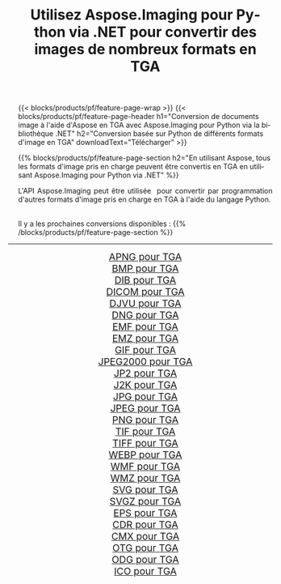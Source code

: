 ﻿---
title: Utilisez Aspose.Imaging pour Python via .NET pour convertir des images de nombreux formats en TGA 
weight: 3920
url: /fr/python-net/conversion/to/tga 
lang: fr
langdirlevel: 2
locales: zh-hans,ja,it,ru,de,es,fr,nl,id,lt,pl,pt,vi,tr,ko,zh-hant,ar,hi,th,sv,cs,uk,he
description: Vous pouvez utiliser Aspose.Imaging pour Python via la bibliothèque .NET pour convertir une variété de formats en TGA
---

{{< blocks/products/pf/feature-page-wrap >}}
{{< blocks/products/pf/feature-page-header h1="Conversion de documents image à l'aide d'Aspose en TGA avec Aspose.Imaging pour Python via la bibliothèque .NET" h2="Conversion basée sur Python de différents formats d'image en TGA" downloadText="Télécharger" >}}


{{% blocks/products/pf/feature-page-section  h2="En utilisant Aspose, tous les formats d'image pris en charge peuvent être convertis en TGA en utilisant Aspose.Imaging pour Python via .NET" %}}
<p align=justify>L'API Aspose.Imaging peut être utilisée  pour convertir par programmation d'autres formats d'image pris en charge en TGA à l'aide du langage Python.</p>
<br/>
Il y a les prochaines conversions disponibles :
{{% /blocks/products/pf/feature-page-section %}}
<div class="container-fluid productfamilypage bg-gray">
    <div class="convertypes bg-gray agp-content section">
        <div class="container">
		<hr style="margin-left:-20px;"/>
		<div class="row other-converters" style="gap: 10px;font-size: 19px;text-align:center;">
		    <div class='col-md-2 other-converter remove-lp remove-rp'><a href="/imaging/fr/python-net/conversion/apng-to-tga" style="padding:15px;">APNG pour TGA</a></div>
<div class='col-md-2 other-converter remove-lp remove-rp'><a href="/imaging/fr/python-net/conversion/bmp-to-tga" style="padding:15px;">BMP pour TGA</a></div>
<div class='col-md-2 other-converter remove-lp remove-rp'><a href="/imaging/fr/python-net/conversion/dib-to-tga" style="padding:15px;">DIB pour TGA</a></div>
<div class='col-md-2 other-converter remove-lp remove-rp'><a href="/imaging/fr/python-net/conversion/dicom-to-tga" style="padding:15px;">DICOM pour TGA</a></div>
<div class='col-md-2 other-converter remove-lp remove-rp'><a href="/imaging/fr/python-net/conversion/djvu-to-tga" style="padding:15px;">DJVU pour TGA</a></div>
<div class='col-md-2 other-converter remove-lp remove-rp'><a href="/imaging/fr/python-net/conversion/dng-to-tga" style="padding:15px;">DNG pour TGA</a></div>
<div class='col-md-2 other-converter remove-lp remove-rp'><a href="/imaging/fr/python-net/conversion/emf-to-tga" style="padding:15px;">EMF pour TGA</a></div>
<div class='col-md-2 other-converter remove-lp remove-rp'><a href="/imaging/fr/python-net/conversion/emz-to-tga" style="padding:15px;">EMZ pour TGA</a></div>
<div class='col-md-2 other-converter remove-lp remove-rp'><a href="/imaging/fr/python-net/conversion/gif-to-tga" style="padding:15px;">GIF pour TGA</a></div>
<div class='col-md-2 other-converter remove-lp remove-rp'><a href="/imaging/fr/python-net/conversion/jpeg2000-to-tga" style="padding:15px;">JPEG2000 pour TGA</a></div>
<div class='col-md-2 other-converter remove-lp remove-rp'><a href="/imaging/fr/python-net/conversion/jp2-to-tga" style="padding:15px;">JP2 pour TGA</a></div>
<div class='col-md-2 other-converter remove-lp remove-rp'><a href="/imaging/fr/python-net/conversion/j2k-to-tga" style="padding:15px;">J2K pour TGA</a></div>
<div class='col-md-2 other-converter remove-lp remove-rp'><a href="/imaging/fr/python-net/conversion/jpg-to-tga" style="padding:15px;">JPG pour TGA</a></div>
<div class='col-md-2 other-converter remove-lp remove-rp'><a href="/imaging/fr/python-net/conversion/jpeg-to-tga" style="padding:15px;">JPEG pour TGA</a></div>
<div class='col-md-2 other-converter remove-lp remove-rp'><a href="/imaging/fr/python-net/conversion/png-to-tga" style="padding:15px;">PNG pour TGA</a></div>
<div class='col-md-2 other-converter remove-lp remove-rp'><a href="/imaging/fr/python-net/conversion/tif-to-tga" style="padding:15px;">TIF pour TGA</a></div>
<div class='col-md-2 other-converter remove-lp remove-rp'><a href="/imaging/fr/python-net/conversion/tiff-to-tga" style="padding:15px;">TIFF pour TGA</a></div>
<div class='col-md-2 other-converter remove-lp remove-rp'><a href="/imaging/fr/python-net/conversion/webp-to-tga" style="padding:15px;">WEBP pour TGA</a></div>
<div class='col-md-2 other-converter remove-lp remove-rp'><a href="/imaging/fr/python-net/conversion/wmf-to-tga" style="padding:15px;">WMF pour TGA</a></div>
<div class='col-md-2 other-converter remove-lp remove-rp'><a href="/imaging/fr/python-net/conversion/wmz-to-tga" style="padding:15px;">WMZ pour TGA</a></div>
<div class='col-md-2 other-converter remove-lp remove-rp'><a href="/imaging/fr/python-net/conversion/svg-to-tga" style="padding:15px;">SVG pour TGA</a></div>
<div class='col-md-2 other-converter remove-lp remove-rp'><a href="/imaging/fr/python-net/conversion/svgz-to-tga" style="padding:15px;">SVGZ pour TGA</a></div>
<div class='col-md-2 other-converter remove-lp remove-rp'><a href="/imaging/fr/python-net/conversion/eps-to-tga" style="padding:15px;">EPS pour TGA</a></div>
<div class='col-md-2 other-converter remove-lp remove-rp'><a href="/imaging/fr/python-net/conversion/cdr-to-tga" style="padding:15px;">CDR pour TGA</a></div>
<div class='col-md-2 other-converter remove-lp remove-rp'><a href="/imaging/fr/python-net/conversion/cmx-to-tga" style="padding:15px;">CMX pour TGA</a></div>
<div class='col-md-2 other-converter remove-lp remove-rp'><a href="/imaging/fr/python-net/conversion/otg-to-tga" style="padding:15px;">OTG pour TGA</a></div>
<div class='col-md-2 other-converter remove-lp remove-rp'><a href="/imaging/fr/python-net/conversion/odg-to-tga" style="padding:15px;">ODG pour TGA</a></div>
<div class='col-md-2 other-converter remove-lp remove-rp'><a href="/imaging/fr/python-net/conversion/ico-to-tga" style="padding:15px;">ICO pour TGA</a></div>
                </div>
        </div>
    </div>
</div>
<br/>

